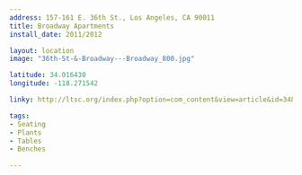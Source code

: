 ```yaml
---
address: 157-161 E. 36th St., Los Angeles, CA 90011  
title: Broadway Apartments
install_date: 2011/2012

layout: location
image: "36th-St-&-Broadway---Broadway_800.jpg"

latitude: 34.016430
longitude: -118.271542

linky: http://ltsc.org/index.php?option=com_content&view=article&id=348

tags:	
- Seating
- Plants
- Tables
- Benches

---
```


